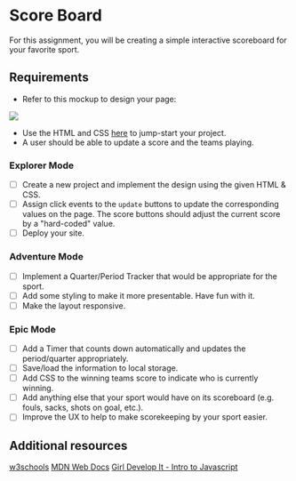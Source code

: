 # Score Board

For this assignment, you will be creating a simple interactive scoreboard for your favorite sport.

## Requirements

- Refer to this mockup to design your page:

![](https://suncoast.io/static/b43872ec1befd35514e90e2a116338b0/6417a/scoreboard.png)

- Use the HTML and CSS [here](https://gist.github.com/mdewey/d331c0a449b8e53b4adc472ec0e5a1e8) to jump-start your project.
- A user should be able to update a score and the teams playing.

### Explorer Mode

- [ ] Create a new project and implement the design using the given HTML & CSS.
- [ ] Assign click events to the `update` buttons to update the corresponding values on the page. The score buttons should adjust the current score by a "hard-coded" value.
- [ ] Deploy your site.

### Adventure Mode

- [ ] Implement a Quarter/Period Tracker that would be appropriate for the sport.
- [ ] Add some styling to make it more presentable. Have fun with it.
- [ ] Make the layout responsive.

### Epic Mode

- [ ] Add a Timer that counts down automatically and updates the period/quarter appropriately.
- [ ] Save/load the information to local storage.
- [ ] Add CSS to the winning teams score to indicate who is currently winning.
- [ ] Add anything else that your sport would have on its scoreboard (e.g. fouls, sacks, shots on goal, etc.).
- [ ] Improve the UX to help to make scorekeeping by your sport easier.

## Additional resources

[w3schools](https://www.w3schools.com/js/js_intro.asp)
[MDN Web Docs](https://developer.mozilla.org/en-US/docs/Web/JavaScript/A_re-introduction_to_JavaScript)
[Girl Develop It - Intro to Javascript](https://www.girldevelopit.com/materials/intro-js)
